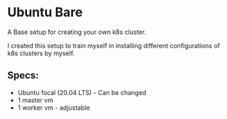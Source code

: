 # Ubuntu Bare

A Base setup for creating your own k8s cluster.

I created this setup to train myself in installing different configurations of 
k8s clusters by myself.

## Specs:

- Ubuntu focal (20.04 LTS) - Can be changed
- 1 master vm
- 1 worker vm - adjustable


